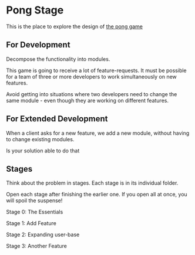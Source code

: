 # Pong Stage

This is the place to explore the design of
[the pong game](https://engin-boot.github.io/get-started/pong-game.html)

## For Development

Decompose the functionality into modules.

This game is going to receive a lot of feature-requests.
It must be possible for a team of three or more developers
to work simultaneously on new features.

Avoid getting into situations where two developers
need to change the same module -
even though they are working on different features.

## For Extended Development

When a client asks for a new feature, we add a new module,
without having to change existing modules.

Is your solution able to do that

## Stages

Think about the problem in stages. Each stage is in its individual folder.

Open each stage after finishing the earlier one.
If you open all at once, you will spoil the suspense!

Stage 0: The Essentials

Stage 1: Add Feature

Stage 2: Expanding user-base

Stage 3: Another Feature
